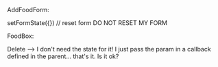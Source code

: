 
AddFoodForm:

setFormState({})                 // reset form
DO NOT RESET MY FORM



FoodBox:

Delete --> I don't need the state for it!
I just pass the param in a callback defined in the parent... that's it.
Is it ok?

